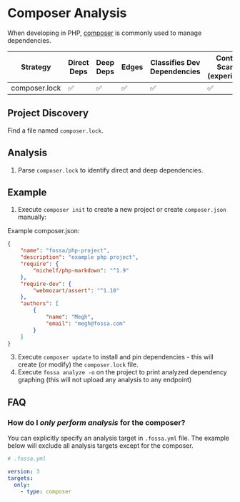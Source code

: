 # Composer Analysis

When developing in PHP, [composer](https://getcomposer.org/) is commonly used to manage dependencies.

| Strategy      | Direct Deps        | Deep Deps          | Edges              | Classifies Dev Dependencies | Container Scanning (experimental) |
| ------------- | ------------------ | ------------------ | ------------------ | --------------------------- | --------------------------------- |
| composer.lock | :white_check_mark: | :white_check_mark: | :white_check_mark: | :white_check_mark:          | :white_check_mark:                |

## Project Discovery

Find a file named `composer.lock`.

## Analysis

1. Parse `composer.lock` to identify direct and deep dependencies.

## Example 

1. Execute `composer init` to create a new project or create `composer.json` manually:

Example composer.json:
```json
{
    "name": "fossa/php-project",
    "description": "example php project",
    "require": {
        "michelf/php-markdown": "^1.9"
    },
    "require-dev": {
        "webmozart/assert": "^1.10"
    },
    "authors": [
        {
            "name": "Megh",
            "email": "megh@fossa.com"
        }
    ]
}
```

3. Execute `composer update` to install and pin dependencies - this will create (or modify) the `composer.lock` file.
4. Execute `fossa analyze -o` on the project to print analyzed dependency graphing (this will not upload any analysis to any endpoint)

## FAQ

### How do I *only perform analysis* for the composer?

You can explicitly specify an analysis target in `.fossa.yml` file. The example below will exclude all analysis targets except for the composer. 

```yaml
# .fossa.yml 

version: 3
targets:
  only:
    - type: composer
```